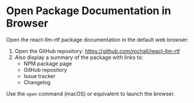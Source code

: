 # Open Package Documentation in Browser

Open the react-llm-rtf package documentation in the default web browser:

1. Open the GitHub repository: https://github.com/rochall/react-llm-rtf
2. Also display a summary of the package with links to:
   - NPM package page
   - GitHub repository
   - Issue tracker
   - Changelog

Use the `open` command (macOS) or equivalent to launch the browser.
